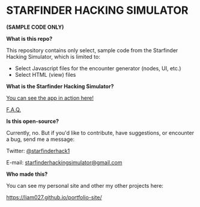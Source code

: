 # STARFINDER HACKING SIMULATOR
**(SAMPLE CODE ONLY)**

**What is this repo?**

This repository contains only select, sample code from the Starfinder Hacking Simulator, which is limited to:

- Select Javascript files for the encounter generator (nodes, UI, etc.)
- Select HTML (view) files

**What is the Starfinder Hacking Simulator?**

[You can see the app in action here!](https://starfinder-simulator.herokuapp.com/)

[F.A.Q.](https://starfinder-simulator.herokuapp.com/faq)

**Is this open-source?**

Currently, no. But if you'd like to contribute, have suggestions, or encounter a bug, send me a message:

Twitter: [@starfinderhack1](https://twitter.com/starfinderhack1)

E-mail: [starfinderhackingsimulator@gmail.com](mailto:starfinderhackingsimulator@gmail.com)

**Who made this?**

You can see my personal site and other my other projects here:

https://liam027.github.io/portfolio-site/


